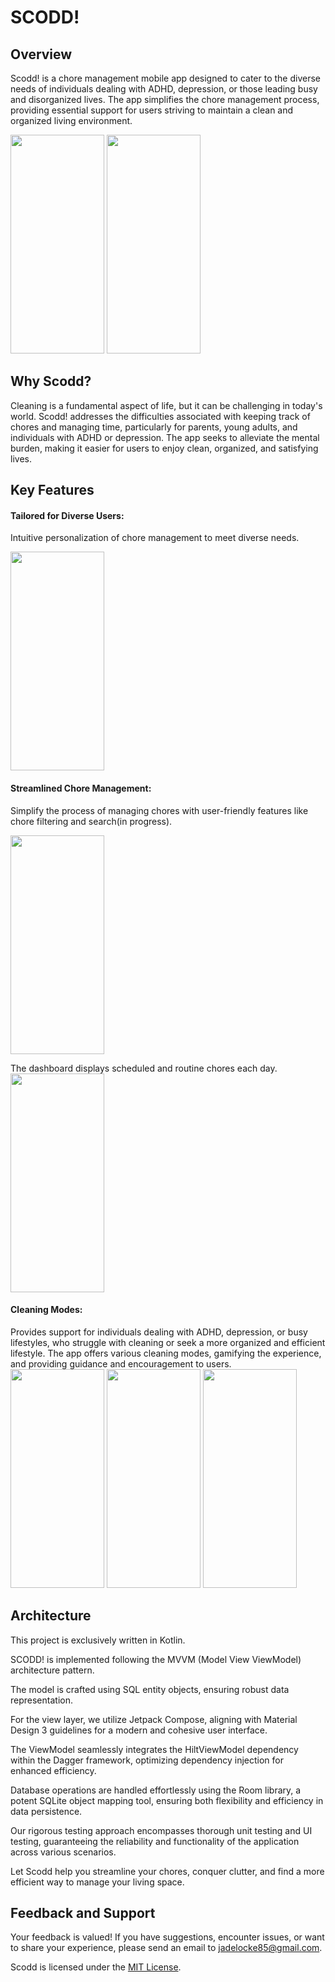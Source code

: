 # SCODD!
## Overview
Scodd! is a chore management mobile app designed to cater to the diverse needs of individuals dealing with ADHD, depression, or those leading busy and disorganized lives. The app simplifies the chore management process, providing essential support for users striving to maintain a clean and organized living environment.

<img src="https://github.com/Hisui45/scodd_app/assets/20029944/08bd2883-9452-4f33-af1a-58fdcbd162e6" width="150" height="350">

<img src="https://github.com/Hisui45/scodd_app/assets/20029944/e91daa43-dc11-4206-bc1f-86940de09879" width="150" height="350">

## Why Scodd?
Cleaning is a fundamental aspect of life, but it can be challenging in today's world. Scodd! addresses the difficulties associated with keeping track of chores and managing time, particularly for parents, young adults, and individuals with ADHD or depression. The app seeks to alleviate the mental burden, making it easier for users to enjoy clean, organized, and satisfying lives.

## Key Features
#### Tailored for Diverse Users:
Intuitive personalization of chore management to meet diverse needs.

<img src="https://github.com/Hisui45/scodd_app/assets/20029944/1523bb3f-4d34-4868-be48-df25baad775b" width="150" height="350">

#### Streamlined Chore Management:
Simplify the process of managing chores with user-friendly features like chore filtering and search(in progress).

<img src="https://github.com/Hisui45/scodd_app/assets/20029944/5b19a3a8-f3e0-4d70-a3ef-acb442edda84" width="150" height="350">

The dashboard displays scheduled and routine chores each day.
<img src="https://github.com/Hisui45/scodd_app/assets/20029944/d0ba0b9d-6c89-41fb-8ce0-217e268b6e5f" width="150" height="350">

#### Cleaning Modes:
Provides support for individuals dealing with ADHD, depression, or busy lifestyles, who struggle with cleaning or seek a more organized and efficient lifestyle. The app offers various cleaning modes, gamifying the experience, and providing guidance and encouragement to users.
<img src="https://github.com/Hisui45/scodd_app/assets/20029944/30dcdab3-1161-44f8-9f9a-0221287645b3" width="150" height="350">
<img src="https://github.com/Hisui45/scodd_app/assets/20029944/5a3ae68e-f2cc-45e8-a90a-5582355aa711" width="150" height="350">
<img src="https://github.com/Hisui45/scodd_app/assets/20029944/59617f55-0466-4377-80ab-b96a175fb966" width="150" height="350">

## Architecture

This project is exclusively written in Kotlin.

SCODD! is implemented following the MVVM (Model View ViewModel) architecture pattern. 

The model is crafted using SQL entity objects, ensuring robust data representation.

For the view layer, we utilize Jetpack Compose, aligning with Material Design 3 guidelines for a modern and cohesive user interface.

The ViewModel seamlessly integrates the HiltViewModel dependency within the Dagger framework, optimizing dependency injection for enhanced efficiency.

Database operations are handled effortlessly using the Room library, a potent SQLite object mapping tool, ensuring both flexibility and efficiency in data persistence.

Our rigorous testing approach encompasses thorough unit testing and UI testing, guaranteeing the reliability and functionality of the application across various scenarios.

<!--
## How to Use
#### Download:

Download and install Scodd from the App Store or Google Play.
#### Create an Account:

Sign up and create a personalized account to tailor the app to your specific needs.
#### Set Preferences:

Customize your chore preferences, task lists, and reminders for a personalized experience.
#### Enjoy a Simplified Life:

Let Scodd help you streamline your chores, conquer clutter, and find a more efficient way to manage your living space.
-->

Let Scodd help you streamline your chores, conquer clutter, and find a more efficient way to manage your living space.

## Feedback and Support
Your feedback is valued! If you have suggestions, encounter issues, or want to share your experience, please send an email to jadelocke85@gmail.com.

Scodd is licensed under the [MIT License]().
